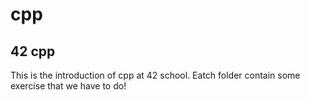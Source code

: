 # cpp
## 42 cpp

This is the introduction of cpp at 42 school.
Eatch folder contain some exercise that we have to do!
